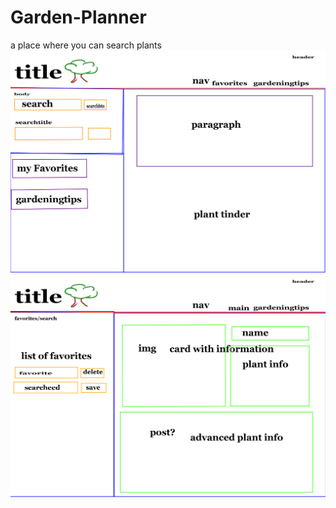 # Garden-Planner
a place where you can search plants
![wire-frame](./assets/pictures/Garden-PlannerWireFramemain-Full.png)
![wire-frame2](./assets/pictures/Garden-PlannerWireFramefavsearch-Full.png)